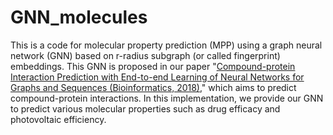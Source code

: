 # GNN_molecules

This is a code for molecular property prediction (MPP) using a graph neural network (GNN) based on r-radius subgraph (or called fingerprint) embeddings. This GNN is proposed in our paper "[Compound-protein Interaction Prediction with End-to-end Learning of Neural Networks for Graphs and Sequences (Bioinformatics, 2018)](https://academic.oup.com/bioinformatics/advance-article-abstract/doi/10.1093/bioinformatics/bty535/5050020?redirectedFrom=PDF)," which aims to predict compound-protein interactions. In this implementation, we provide our GNN to predict various molecular properties such as drug efficacy and photovoltaic efficiency.

